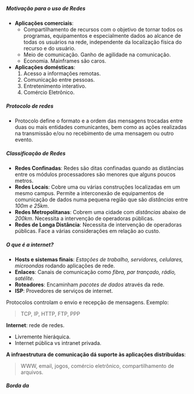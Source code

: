 ##### Motivação para o uso de Redes
- **Aplicações comerciais**: 
	- Compartilhamento de recursos com o objetivo de tornar todos os programas, equipamentos e especialmente dados ao alcance de todas os usuários na rede, independente da localização física do recurso e do usuário.
	- Meio de comunicação. Ganho de agilidade na comunicação. 
	- Economia. Mainframes são caros.
- **Aplicações domésticas**: 
	1. Acesso a informações remotas.
	2. Comunicação entre pessoas.
	3. Entretenimento interativo.
	4. Comércio Eletrônico.

##### Protocolo de redes
- Protocolo define o formato e a ordem das mensagens trocadas entre duas ou mais entidades comunicantes, bem como as ações realizadas na transmissão e/ou no recebimento de uma mensagem ou outro evento.

##### Classificação de Redes
- **Redes Confinadas**: Redes são ditas confinadas quando as distâncias entre os módulos processadores são menores que alguns poucos metros.
- **Redes Locais**: Cobre uma ou várias construções localizadas em um mesmo campus. Permite a interconexão de equipamentos de comunicação de dados numa pequena região que são *distâncias* entre *100m e 25km*.
- **Redes Metropolitanas**: Cobrem uma cidade com *distâncias* abaixo de *200km*. Necessita a intervenção de operadoras públicas.
- **Redes de Longa Distância**: Necessita de intervenção de operadoras públicas. Face a várias considerações em relação ao custo. 

##### O que é a internet?
- **Hosts e sistemas finais**: *Estações de trabalho, servidores, celulares, microondas* rodando aplicações de rede.
- **Enlaces**: Canais de comunicação como *fibra, par trançado, rádio, satélite*.
- **Roteadores**: Encaminham *pacotes de dados* através da rede.
- **ISP**: Provedores de serviços de internet.

Protocolos controlam o envio e recepção de mensagens. 
Exemplo:

>TCP, IP, HTTP, FTP, PPP

**Internet**: rede de redes.
- Livremente hieráquica.
- Internet pública vs intranet privada.

**A infraestrutura de comunicação dá suporte às aplicações distribuídas**: 

> WWW, email, jogos, comércio eletrônico, compartilhamento de arquivos.

##### Borda da 